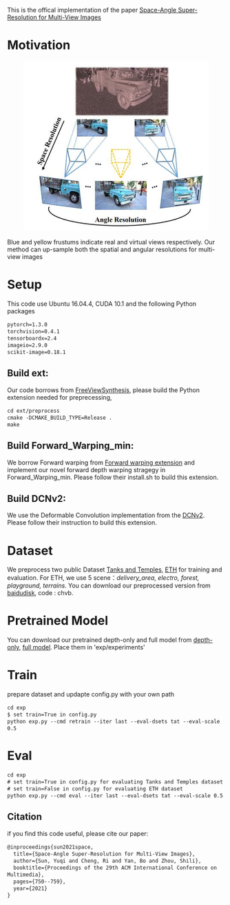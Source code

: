 This is the offical implementation of the paper [Space-Angle Super-Resolution for Multi-View Images](https://dl.acm.org/doi/abs/10.1145/3474085.3475244)

# Motivation

<!-- ![avatar](./img/motivation.jpg) -->

<div align=center>
<img src="./img/motivation.jpg">
</div>

Blue and yellow frustums indicate real and virtual views respectively. Our
method can up-sample both the spatial and angular resolutions for multi-view images


# Setup
This code use Ubuntu 16.04.4, CUDA 10.1 and the following Python packages
```
pytorch=1.3.0
torchvision=0.4.1
tensorboardx=2.4
imageio=2.9.0
scikit-image=0.18.1
```

## Build ext:
Our code borrows from [FreeViewSynthesis](https://github.com/isl-org/FreeViewSynthesis), please build the Python extension needed for preprecessing, 
```
cd ext/preprocess
cmake -DCMAKE_BUILD_TYPE=Release .
make 
```

## Build Forward_Warping_min:
We borrow Forward warping from [Forward warping extension](https://github.com/lizhihao6/Forward-Warp) and implement our novel forward depth warping stragegy in Forward_Warping_min. Please follow their install.sh to build this extension.

## Build DCNv2:
We use the Deformable Convolution implementation from the [DCNv2](https://github.com/CharlesShang/DCNv2). Please follow their instruction to build this extension.

# Dataset
We preprocess two public Dataset [Tanks and Temples](https://github.com/isl-org/FreeViewSynthesis), [ETH](https://www.eth3d.net/datasets) for training and evaluation. For ETH, we use 5 scene：*delivery_area, electro, forest, playground, terrains*. You can download our preprocessed version from [baidudisk](https://pan.baidu.com/s/1NcKlDb7ZaCCz6vYnPNm4xg), code : chvb.

# Pretrained Model
You can download our pretrained depth-only and full model from [depth-only](https://drive.google.com/file/d/1eZomptpoa_gorNBUyzyhh5veQua5PxBJ/view?usp=sharing), [full model](https://drive.google.com/file/d/1nO5rhAlcWs9yM370qUh442clpiClxaFP/view?usp=sharing). Place them in 'exp/experiments'

# Train

prepare dataset and updapte config.py with your own path
```
cd exp
$ set train=True in config.py
python exp.py --cmd retrain --iter last --eval-dsets tat --eval-scale 0.5
```


# Eval
```
cd exp
# set train=True in config.py for evaluating Tanks and Temples dataset
# set train=False in config.py for evaluating ETH dataset
python exp.py --cmd eval --iter last --eval-dsets tat --eval-scale 0.5
```

## Citation
if you find this code useful, please cite our paper:
```
@inproceedings{sun2021space,
  title={Space-Angle Super-Resolution for Multi-View Images},
  author={Sun, Yuqi and Cheng, Ri and Yan, Bo and Zhou, Shili},
  booktitle={Proceedings of the 29th ACM International Conference on Multimedia},
  pages={750--759},
  year={2021}
}
```

